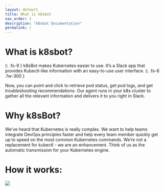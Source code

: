 ```yaml
---
layout: default
title: What is k8sbot
nav_order: 1
description: "k8sbot Documentation"
permalink: /
---
```


# What is k8sbot?
{: .fs-9 }
k8sBot makes Kubernetes easier to use. It’s a Slack app that provides Kubectl-like information with an easy-to-use user interface. 
{: .fs-6 .fw-300 }

Now, you can point and click to retrieve pod status, get pod logs, and get troubleshooting recommendations. Our agent runs in your k8s cluster to gather all the relevant information and delivers it to you right in Slack. 


# Why k8sBot?
We’ve heard that Kubernetes is really complex. We want to help teams integrate DevOps principles faster and help every team member quickly get up to speed on the most common Kubernetes commands. We’re not a replacement for kubectl - we are an enhancement. Think of us as the automatic transmission for your Kubernetes engine.

# How it works:

![](/assets/images/Workflow-desktop.png)
